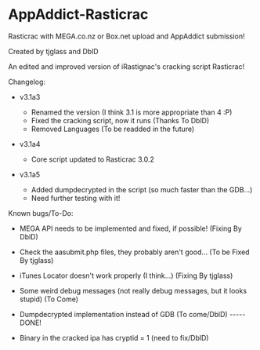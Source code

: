 AppAddict-Rasticrac
===================

Rasticrac with MEGA.co.nz or Box.net upload and AppAddict submission!

Created by tjglass and DblD

An edited and improved version of iRastignac's cracking script Rasticrac!

Changelog:

- v3.1a3
	- Renamed the version (I think 3.1 is more appropriate than 4 :P)
	- Fixed the cracking script, now it runs				(Thanks To DblD)
	- Removed Languages							(To be readded in the future)
	
- v3.1a4
	- Core script updated to Rasticrac 3.0.2
	
- v3.1a5
	- Added dumpdecrypted in the script (so much faster than the GDB...)
	- Need further testing with it!

Known bugs/To-Do:

- MEGA API needs to be implemented and fixed, if possible! (Fixing By DblD)

- Check the aasubmit.php files, they probably aren't good... (To be Fixed By tjglass)

- iTunes Locator doesn't work properly (I think...) (Fixing By tjglass)

- Some weird debug messages (not really debug messages, but it looks stupid) (To Come)

- Dumpdecrypted implementation instead of GDB (To come/DblD) ----- DONE!

- Binary in the cracked ipa has cryptid = 1 (need to fix/DblD)
